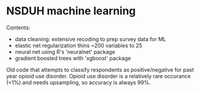 # NSDUH machine learning

Contents:
- data cleaning: extensive recoding to prep survey data for ML 
- elastic net regularization thins ~200 variables to 25
- neural net using R's 'neuralnet' package
- gradient boosted trees with 'xgboost' package

Old code that attempts to classify respondents as positive/negative for past year opioid use disorder. Opioid use disorder is a relatively rare occurance (<1%) and needs upsampling, so accuracy is always 99%.
